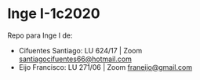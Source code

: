 # Inge I-1c2020
Repo para Inge I de:
* Cifuentes Santiago: LU 624/17 | Zoom santiagocifuentes66@hotmail.com
* Eijo Francisco: LU 271/06 | Zoom franeijo@gmail.com
